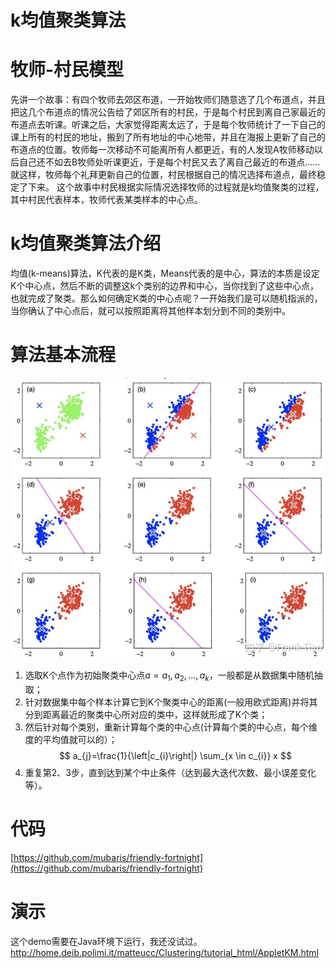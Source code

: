 # k均值聚类算法

 # 牧师-村民模型
先讲一个故事：有四个牧师去郊区布道，一开始牧师们随意选了几个布道点，并且把这几个布道点的情况公告给了郊区所有的村民，于是每个村民到离自己家最近的布道点去听课。听课之后，大家觉得距离太远了，于是每个牧师统计了一下自己的课上所有的村民的地址，搬到了所有地址的中心地带，并且在海报上更新了自己的布道点的位置。牧师每一次移动不可能离所有人都更近，有的人发现A牧师移动以后自己还不如去B牧师处听课更近，于是每个村民又去了离自己最近的布道点……就这样，牧师每个礼拜更新自己的位置，村民根据自己的情况选择布道点，最终稳定了下来。
这个故事中村民根据实际情况选择牧师的过程就是k均值聚类的过程，其中村民代表样本，牧师代表某类样本的中心点。
 
 # k均值聚类算法介绍
 均值(k-means)算法，K代表的是K类，Means代表的是中心，算法的本质是设定K个中心点，然后不断的调整这k个类别的边界和中心，当你找到了这些中心点，也就完成了聚类。那么如何确定K类的中心点呢？一开始我们是可以随机指派的，当你确认了中心点后，就可以按照距离将其他样本划分到不同的类别中。
 
 # 算法基本流程
 ![k-means](/images/k_means.png)
 1. 选取K个点作为初始聚类中心点$a=a_1,a_2,...,a_k$，一般都是从数据集中随机抽取；
 2. 针对数据集中每个样本计算它到K个聚类中心的距离(一般用欧式距离)并将其分到距离最近的聚类中心所对应的类中，这样就形成了K个类；
 3. 然后针对每个类别，重新计算每个类的中心点(计算每个类的中心点，每个维度的平均值就可以的）；
 $$ a_{j}=\frac{1}{\left|c_{i}\right|} \sum_{x \in c_{i}} x $$
 4. 重复第2、3步，直到达到某个中止条件（达到最大迭代次数、最小误差变化等）。
 
 # 代码
 [https://github.com/mubaris/friendly-fortnight](https://github.com/mubaris/friendly-fortnight)
 
 # 演示
 这个demo需要在Java环境下运行，我还没试过。
 http://home.deib.polimi.it/matteucc/Clustering/tutorial_html/AppletKM.html
